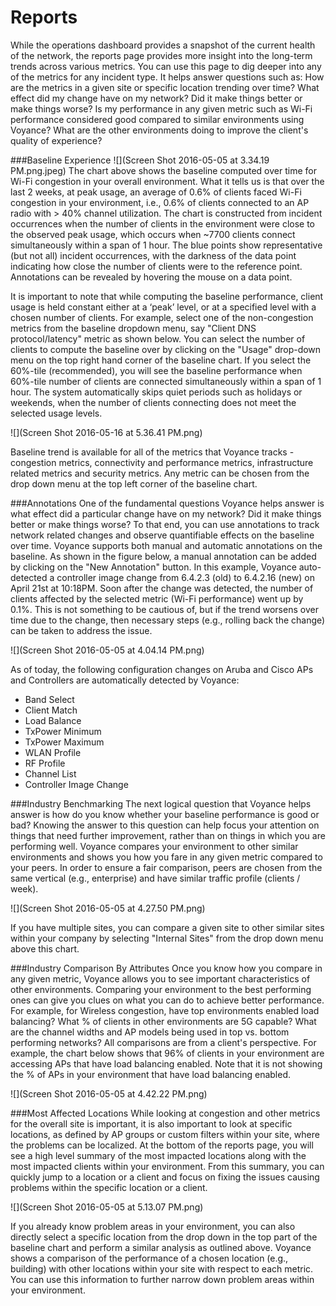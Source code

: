 # Reports

While the operations dashboard provides a snapshot of the current health of the network, the reports page provides more insight into the long-term trends across various metrics. You can use this page to dig deeper into any of the metrics for any incident type. It helps answer questions such as:
How are the metrics in a given site or specific location trending over time? 
What effect did my change have on my network? Did it make things better or make things worse?
Is my performance in any given metric such as Wi-Fi performance considered good compared to similar environments using Voyance?
What are the other environments doing to improve the client's quality of experience?

###Baseline Experience
![](Screen Shot 2016-05-05 at 3.34.19 PM.png.jpeg)
The chart above shows the baseline computed over time for Wi-Fi congestion in your overall environment. What it tells us is that over the last 2 weeks, at peak usage, an average of 0.6% of clients faced Wi-Fi congestion in your environment, i.e., 0.6% of clients connected to an AP radio with > 40% channel utilization. The chart is constructed from incident occurrences when the number of clients in the environment were close to the observed peak usage, which occurs when ~7700 clients connect simultaneously within a span of 1 hour. The blue points show representative (but not all) incident occurrences, with the darkness of the data point indicating how close the number of clients were to the reference point. Annotations can be revealed by hovering the mouse on a data point. 

It is important to note that while computing the baseline performance, client usage is held constant either at a ‘peak’ level, or at a specified level with a chosen number of clients. For example, select one of the non-congestion metrics from the baseline dropdown menu, say "Client DNS protocol/latency" metric as shown below. You can select the number of clients to compute the baseline over by clicking on the "Usage" drop-down menu on the top right hand corner of the baseline chart. If you select the 60%-tile (recommended), you will see the baseline performance when 60%-tile number of clients are connected simultaneously within a span of 1 hour. The system automatically skips quiet periods such as holidays or weekends, when the number of clients connecting does not meet the selected usage levels.

![](Screen Shot 2016-05-16 at 5.36.41 PM.png)

Baseline trend is available for all of the metrics that Voyance tracks - congestion metrics, connectivity and performance metrics, infrastructure related metrics and security metrics. Any metric can be chosen from the drop down menu at the top left corner of the baseline chart.

###Annotations
One of the fundamental questions Voyance helps answer is what effect did a particular change have on my network? Did it make things better or make things worse? To that end, you can use annotations to track network related changes and observe quantifiable effects on the baseline over time. Voyance supports both manual and automatic annotations on the baseline. As shown in the figure below, a manual annotation can be added by clicking on the "New Annotation" button. In this example, Voyance auto-detected a controller image change from 6.4.2.3 (old) to 6.4.2.16 (new) on April 21st at 10:18PM. Soon after the change was detected, the number of clients affected by the selected metric (Wi-Fi performance) went up by 0.1%. This is not something to be cautious of, but if the trend worsens over time due to the change, then necessary steps (e.g., rolling back the change) can be taken to address the issue. 

![](Screen Shot 2016-05-05 at 4.04.14 PM.png)

As of today, the following configuration changes on Aruba and Cisco APs and Controllers are automatically detected by Voyance:
* Band Select
* Client Match
* Load Balance
* TxPower Minimum
* TxPower Maximum
* WLAN Profile
* RF Profile
* Channel List
* Controller Image Change


###Industry Benchmarking
The next logical question that Voyance helps answer is how do you know whether your baseline performance is good or bad? Knowing the answer to this question can help focus your attention on things that need further improvement, rather than on things in which you are performing well. Voyance compares your environment to other similar environments and shows you how you fare in any given metric compared to your peers. In order to ensure a fair comparison, peers are chosen from the same vertical (e.g., enterprise) and have similar traffic profile (clients / week).

![](Screen Shot 2016-05-05 at 4.27.50 PM.png)

If you have multiple sites, you can compare a given site to other similar sites within your company by selecting "Internal Sites" from the drop down menu above this chart.
 
###Industry Comparison By Attributes
Once you know how you compare in any given metric, Voyance allows you to see important characteristics of other environments. Comparing your environment to the best performing ones can give you clues on what you can do to achieve better performance. For example, for Wireless congestion, have top environments enabled load balancing? What % of clients in other environments are 5G capable? What are the channel widths and AP models being used in top vs. bottom performing networks? 
All comparisons are from a client's perspective. For example, the chart below shows that 96% of clients in your environment are accessing APs that have load balancing enabled. Note that it is not showing the % of APs in your environment that have load balancing enabled.

![](Screen Shot 2016-05-05 at 4.42.22 PM.png)

###Most Affected Locations
While looking at congestion and other metrics for the overall site is important, it is also important to look at specific locations, as defined by AP groups or custom filters within your site, where the problems can be localized. At the bottom of the reports page, you will see a high level summary of the most impacted locations along with the most impacted clients within your environment. From this summary, you can quickly jump to a location or a client and focus on fixing the issues causing problems within the specific location or a client.

![](Screen Shot 2016-05-05 at 5.13.07 PM.png)

If you already know problem areas in your environment, you can also directly select a specific location from the drop down in the top part of the baseline chart and perform a similar analysis as outlined above. Voyance shows a comparison of the performance of a chosen location (e.g., building) with other locations within your site with respect to each metric. You can use this information to further narrow down problem areas within your environment.
